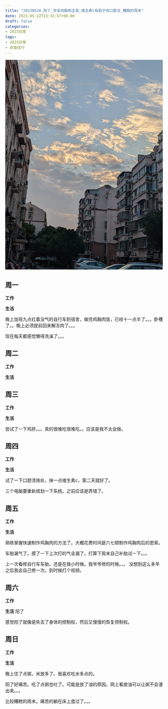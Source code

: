 ```yaml
---
title: "20230528_阳了_学会鸡胸肉主菜_维生素c有助于伤口愈合_糟糕的周末"
date: 2023-05-22T23:32:57+08:00
draft: false
categories:
- 2023日常
tags:
- 2023日常
- 衣食住行
---
```


![六点左右回来天还是亮的](https://raw.githubusercontent.com/nianyisi/20220717/main/2023/5/PXL_20230523_103129992.jpg)

## 周一

**工作**



**生活**

晚上加班九点扛着没气的自行车到宿舍，做完鸡胸肉饭，已经十一点半了。。。卧槽了。。晚上必须提前回来解冻肉了。。。

现在每天都感觉懒得洗澡了。。。

## 周二

**工作**



**生活**


## 周三


**工作**



**生活**

尝试了一下鸡肝。。。真的很难吃很难吃。。应该是我不太会做。

## 周四


**工作**



**生活**

试了一下口腔溃疡处，抹一点维生素c，第二天就好了。

三个电脑要重新规划一下系统。之前应该是弄错了。

## 周五


**工作**



**生活**

熟练掌握快速制作鸡胸肉的方法了。大概花费时间是六七顿制作鸡胸肉后的思索。

车胎漏气了。摸了一下上次打的气全漏了。打算下周末自己补胎试一下。。。

上一次看修自行车车胎，还是在我小时候。我爷爷修的时候。。。 没想到这么多年之后我会自己修一次。到时候打个视频。

## 周六


**工作**



**生活**
阳了 

感觉阳了就像是失去了身体的控制权，然后又慢慢的恢复控制权。

## 周日


**工作**



**生活**

晚上住了点粥，米放多了。我喜欢吃水多点的。

阳了好痛苦。吃了点粥也吐了。可能是放了油的原因。网上看放油可以让粥不会漫出来。。。

比较糟糕的周末。痛苦的躺在床上度过了。。。
